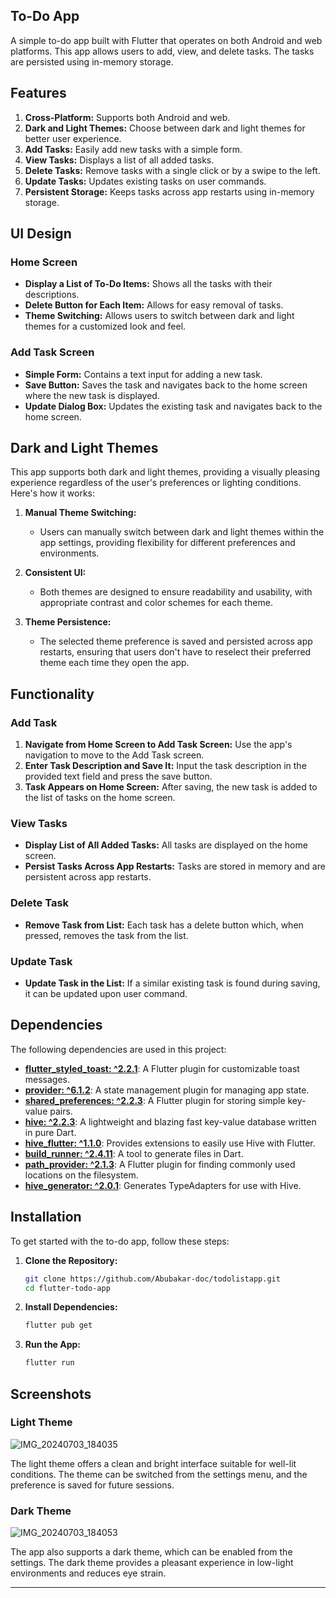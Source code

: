 ## To-Do App

A simple to-do app built with Flutter that operates on both Android and web platforms. This app allows users to add, view, and delete tasks. The tasks are persisted using in-memory storage.

## Features

1. **Cross-Platform:** Supports both Android and web.
2. **Dark and Light Themes:** Choose between dark and light themes for better user experience.
3. **Add Tasks:** Easily add new tasks with a simple form.
4. **View Tasks:** Displays a list of all added tasks.
5. **Delete Tasks:** Remove tasks with a single click or by a swipe to the left.
6. **Update Tasks:** Updates existing tasks on user commands.
7. **Persistent Storage:** Keeps tasks across app restarts using in-memory storage.

## UI Design

### Home Screen

- **Display a List of To-Do Items:** Shows all the tasks with their descriptions.
- **Delete Button for Each Item:** Allows for easy removal of tasks.
- **Theme Switching:** Allows users to switch between dark and light themes for a customized look and feel.

### Add Task Screen

- **Simple Form:** Contains a text input for adding a new task.
- **Save Button:** Saves the task and navigates back to the home screen where the new task is displayed.
- **Update Dialog Box:** Updates the existing task and navigates back to the home screen.

## Dark and Light Themes

This app supports both dark and light themes, providing a visually pleasing experience regardless of the user's preferences or lighting conditions. Here's how it works:

1. **Manual Theme Switching:**
    - Users can manually switch between dark and light themes within the app settings, providing flexibility for different preferences and environments.

2. **Consistent UI:**
    - Both themes are designed to ensure readability and usability, with appropriate contrast and color schemes for each theme.

3. **Theme Persistence:**
    - The selected theme preference is saved and persisted across app restarts, ensuring that users don't have to reselect their preferred theme each time they open the app.

## Functionality

### Add Task

1. **Navigate from Home Screen to Add Task Screen:** Use the app's navigation to move to the Add Task screen.
2. **Enter Task Description and Save It:** Input the task description in the provided text field and press the save button.
3. **Task Appears on Home Screen:** After saving, the new task is added to the list of tasks on the home screen.

### View Tasks

- **Display List of All Added Tasks:** All tasks are displayed on the home screen.
- **Persist Tasks Across App Restarts:** Tasks are stored in memory and are persistent across app restarts.

### Delete Task

- **Remove Task from List:** Each task has a delete button which, when pressed, removes the task from the list.

### Update Task

- **Update Task in the List:** If a similar existing task is found during saving, it can be updated upon user command.

## Dependencies

The following dependencies are used in this project:

- **[flutter_styled_toast: ^2.2.1](https://pub.dev/packages/flutter_styled_toast)**: A Flutter plugin for customizable toast messages.
- **[provider: ^6.1.2](https://pub.dev/packages/provider)**: A state management plugin for managing app state.
- **[shared_preferences: ^2.2.3](https://pub.dev/packages/shared_preferences)**: A Flutter plugin for storing simple key-value pairs.
- **[hive: ^2.2.3](https://pub.dev/packages/hive)**: A lightweight and blazing fast key-value database written in pure Dart.
- **[hive_flutter: ^1.1.0](https://pub.dev/packages/hive_flutter)**: Provides extensions to easily use Hive with Flutter.
- **[build_runner: ^2.4.11](https://pub.dev/packages/build_runner)**: A tool to generate files in Dart.
- **[path_provider: ^2.1.3](https://pub.dev/packages/path_provider)**: A Flutter plugin for finding commonly used locations on the filesystem.
- **[hive_generator: ^2.0.1](https://pub.dev/packages/hive_generator)**: Generates TypeAdapters for use with Hive.

## Installation

To get started with the to-do app, follow these steps:

1. **Clone the Repository:**
    ```sh
    git clone https://github.com/Abubakar-doc/todolistapp.git
    cd flutter-todo-app
    ```

2. **Install Dependencies:**
    ```sh
    flutter pub get
    ```

3. **Run the App:**
    ```sh
    flutter run
    ```

## Screenshots

### Light Theme

![IMG_20240703_184035](https://github.com/Abubakar-doc/todolistapp/assets/137390804/82f4bd5a-3bac-4774-b7b1-c44a42beb9fd)


The light theme offers a clean and bright interface suitable for well-lit conditions. The theme can be switched from the settings menu, and the preference is saved for future sessions.

### Dark Theme

![IMG_20240703_184053](https://github.com/Abubakar-doc/todolistapp/assets/137390804/1a7c199d-9c88-48e9-a2c0-40a4a64e1add)


The app also supports a dark theme, which can be enabled from the settings. The dark theme provides a pleasant experience in low-light environments and reduces eye strain.


---
